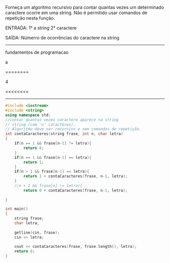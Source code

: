 Forneça um algoritmo recursivo para contar quantas vezes um determinado caractere ocorre em uma 
string. Não é permitido usar comandos de repetição nesta função.

ENTRADA: 1° a string 2° caractere

SAÍDA: Númerro de ocorrências do caractere na string

----------------------------------------------------------------------
>>>>>>>>
fundamentos de programacao

a

========

4

<<<<<<<<

-----------------------------

```cpp
#include <iostream>
#include <string>
using namespace std;
//contar quantas vezes caractere aparece na string
// string (com 'n' caracteres).
// Algoritmo deve ser recursivo e sem comandos de repetição.
int contaCaracteres(string frase, int n, char letra)
{
    if(n == 1 && frase[n-1] != letra){
        return 0;
    }
    if(n == 1 && frase[n-1] == letra){
        return 1;
    }
    if(n > 1 && frase[n-1] == letra){
        return 1 + contaCaracteres(frase, n-1, letra);
    }
    //n > 1 && frase[n] != letra){
        return 0 + contaCaracteres(frase, n-1, letra);
    
}

int main() 
{
    string frase;
    char letra;
    
    getline(cin, frase);
    cin >> letra;
    
    cout << contaCaracteres(frase, frase.length(), letra); 
    return 0;
}
```
